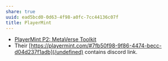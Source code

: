 ```yaml
---
share: true
uuid: ead5bcd0-0d63-4f98-a0fc-7cc44136c07f
title: PlayerMint
---
```

* [PlayerMint P2: MetaVerse Toolkit](https://cardano.ideascale.com/a/dtd/350601-48088?show=comments&comment=362262&utm_source=notifciation&utm_medium=email&utm_campaign=25941&utm_term=new-comment&utm_content=c48088.m3056514.rus)
* Their [https://playermint.com/#7fb50f98-9f86-4474-becc-d04d237f1adb](/undefined) contains discord link.
